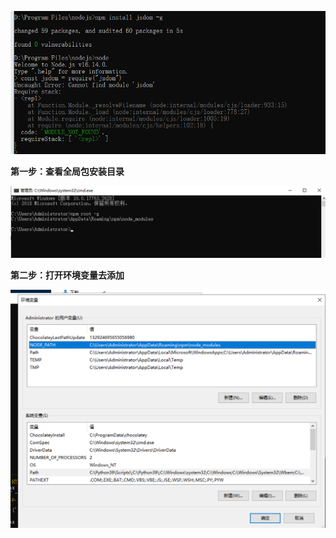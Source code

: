 ![image-20220324200323716](assets/image-20220324200323716.png)



**第一步：查看全局包安装目录**

![image-20220323231808029](assets/image-20220323231808029.png)



**第二步：打开环境变量去添加**

![image-20220323231854955](assets/image-20220323231854955.png)




















